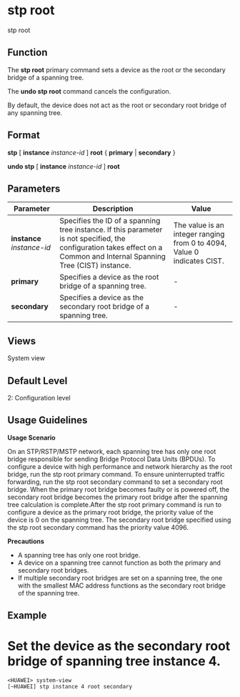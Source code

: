 stp root
========

stp root

Function
--------



The **stp root** primary command sets a device as the root or the secondary bridge of a spanning tree.

The **undo stp root** command cancels the configuration.



By default, the device does not act as the root or secondary root bridge of any spanning tree.


Format
------

**stp** [ **instance** *instance-id* ] **root** { **primary** | **secondary** }

**undo stp** [ **instance** *instance-id* ] **root**


Parameters
----------

| Parameter | Description | Value |
| --- | --- | --- |
| **instance** *instance-id* | Specifies the ID of a spanning tree instance.  If this parameter is not specified, the configuration takes effect on a Common and Internal Spanning Tree (CIST) instance. | The value is an integer ranging from 0 to 4094, Value 0 indicates CIST. |
| **primary** | Specifies a device as the root bridge of a spanning tree. | - |
| **secondary** | Specifies a device as the secondary root bridge of a spanning tree. | - |



Views
-----

System view


Default Level
-------------

2: Configuration level


Usage Guidelines
----------------

**Usage Scenario**



On an STP/RSTP/MSTP network, each spanning tree has only one root bridge responsible for sending Bridge Protocol Data Units (BPDUs). To configure a device with high performance and network hierarchy as the root bridge, run the stp root primary command. To ensure uninterrupted traffic forwarding, run the stp root secondary command to set a secondary root bridge. When the primary root bridge becomes faulty or is powered off, the secondary root bridge becomes the primary root bridge after the spanning tree calculation is complete.After the stp root primary command is run to configure a device as the primary root bridge, the priority value of the device is 0 on the spanning tree. The secondary root bridge specified using the stp root secondary command has the priority value 4096.



**Precautions**

* A spanning tree has only one root bridge.
* A device on a spanning tree cannot function as both the primary and secondary root bridges.
* If multiple secondary root bridges are set on a spanning tree, the one with the smallest MAC address functions as the secondary root bridge of the spanning tree.


Example
-------

# Set the device as the secondary root bridge of spanning tree instance 4.
```
<HUAWEI> system-view
[~HUAWEI] stp instance 4 root secondary

```
